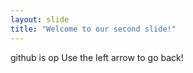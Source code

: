 ```yaml
---
layout: slide
title: "Welcome to our second slide!"
---
```

github is op
Use the left arrow to go back!
